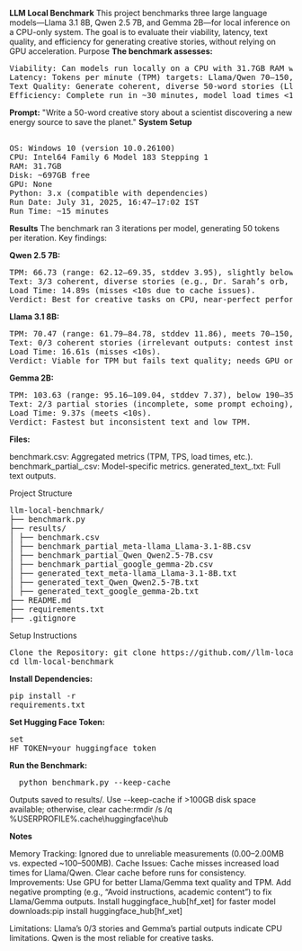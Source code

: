 **LLM Local Benchmark**
This project benchmarks three large language models—Llama 3.1 8B, Qwen 2.5 7B, and Gemma 2B—for local inference on a CPU-only system. The goal is to evaluate their viability, latency, text quality, and efficiency for generating creative stories, without relying on GPU acceleration.
Purpose
**The benchmark assesses:**
<pre>
Viability: Can models run locally on a CPU with 31.7GB RAM without crashing?
Latency: Tokens per minute (TPM) targets: Llama/Qwen 70–150, Gemma 190–350, stddev <5.
Text Quality: Generate coherent, diverse 50-word stories (Llama: 2/3+, Qwen: 3/3, Gemma: 2/3+).
Efficiency: Complete run in ~30 minutes, model load times <10s.
</pre>

**Prompt:** "Write a 50-word creative story about a scientist discovering a new energy source to save the planet."
**System Setup**
<pre>

OS: Windows 10 (version 10.0.26100)
CPU: Intel64 Family 6 Model 183 Stepping 1
RAM: 31.7GB
Disk: ~697GB free
GPU: None
Python: 3.x (compatible with dependencies)
Run Date: July 31, 2025, 16:47–17:02 IST
Run Time: ~15 minutes
</pre>

**Results**
The benchmark ran 3 iterations per model, generating 50 tokens per iteration. Key findings:

**Qwen 2.5 7B:**
<pre>
TPM: 66.73 (range: 62.12–69.35, stddev 3.95), slightly below 70–150, stable.
Text: 3/3 coherent, diverse stories (e.g., Dr. Sarah’s orb, Dr. Ethan’s Quantum Flux, Dr. Cynthia’s element).
Load Time: 14.89s (misses <10s due to cache issues).
Verdict: Best for creative tasks on CPU, near-perfect performance.
</pre>

**Llama 3.1 8B:**
<pre>
TPM: 70.47 (range: 61.79–84.78, stddev 11.86), meets 70–150, unstable (stddev >5).
Text: 0/3 coherent stories (irrelevant outputs: contest instructions, penguin example).
Load Time: 16.61s (misses <10s).
Verdict: Viable for TPM but fails text quality; needs GPU or better prompting.
</pre>

**Gemma 2B:**
<pre>
TPM: 103.63 (range: 95.16–109.04, stddev 7.37), below 190–350, unstable.
Text: 2/3 partial stories (incomplete, some prompt echoing), misses 2/3+ coherent target.
Load Time: 9.37s (meets <10s).
Verdict: Fastest but inconsistent text and low TPM.
</pre>


**Files:**

benchmark.csv: Aggregated metrics (TPM, TPS, load times, etc.).
benchmark_partial_<model>.csv: Model-specific metrics.
generated_text_<model>.txt: Full text outputs.

Project Structure
<pre>
llm-local-benchmark/
├── benchmark.py
├── results/
│ ├── benchmark.csv
│ ├── benchmark_partial_meta-llama_Llama-3.1-8B.csv
│ ├── benchmark_partial_Qwen_Qwen2.5-7B.csv
│ ├── benchmark_partial_google_gemma-2b.csv
│ ├── generated_text_meta-llama_Llama-3.1-8B.txt
│ ├── generated_text_Qwen_Qwen2.5-7B.txt
│ ├── generated_text_google_gemma-2b.txt
├── README.md
├── requirements.txt
├── .gitignore
</pre>
Setup Instructions
<pre>
Clone the Repository: git clone https://github.com/<your-username>/llm-local-benchmark.git
cd llm-local-benchmark
</pre>

**Install Dependencies:** <pre>pip install -r requirements.txt</pre>


**Set Hugging Face Token:** <pre>set HF_TOKEN=your_huggingface_token</pre>


**Run the Benchmark:**
<pre>
  python benchmark.py --keep-cache
</pre>

Outputs saved to results/.
Use --keep-cache if >100GB disk space available; otherwise, clear cache:rmdir /s /q %USERPROFILE%\.cache\huggingface\hub





**Notes**

Memory Tracking: Ignored due to unreliable measurements (0.00–2.00MB vs. expected ~100–500MB).
Cache Issues: Cache misses increased load times for Llama/Qwen. Clear cache before runs for consistency.
Improvements:
Use GPU for better Llama/Gemma text quality and TPM.
Add negative prompting (e.g., “Avoid instructions, academic content”) to fix Llama/Gemma outputs.
Install huggingface_hub[hf_xet] for faster model downloads:pip install huggingface_hub[hf_xet]




Limitations: Llama’s 0/3 stories and Gemma’s partial outputs indicate CPU limitations. Qwen is the most reliable for creative tasks.


